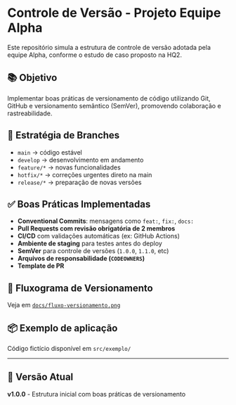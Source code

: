 # Controle de Versão - Projeto Equipe Alpha

Este repositório simula a estrutura de controle de versão adotada pela equipe Alpha, conforme o estudo de caso proposto na HQ2.

## 📚 Objetivo

Implementar boas práticas de versionamento de código utilizando Git, GitHub e versionamento semântico (SemVer), promovendo colaboração e rastreabilidade.

## 🚀 Estratégia de Branches

- `main` → código estável
- `develop` → desenvolvimento em andamento
- `feature/*` → novas funcionalidades
- `hotfix/*` → correções urgentes direto na main
- `release/*` → preparação de novas versões

## ✅ Boas Práticas Implementadas

- **Conventional Commits**: mensagens como `feat:`, `fix:`, `docs:`
- **Pull Requests com revisão obrigatória de 2 membros**
- **CI/CD** com validações automáticas (ex: GitHub Actions)
- **Ambiente de staging** para testes antes do deploy
- **SemVer** para controle de versões (`1.0.0`, `1.1.0`, etc)
- **Arquivos de responsabilidade (`CODEOWNERS`)**
- **Template de PR**

## 🔁 Fluxograma de Versionamento

Veja em [`docs/fluxo-versionamento.png`]([docs/fluxo-versionamento.png](https://docs.google.com/document/d/1BYMXpScC3UMhhq8zgbvaA2OcYJ5hrqjCHltAZUxAXJs/edit?tab=t.0))

## 📦 Exemplo de aplicação

Código fictício disponível em `src/exemplo/`

---

## 📌 Versão Atual

**v1.0.0** - Estrutura inicial com boas práticas de versionamento
